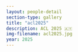 ```yaml
---
layout: people-detail
section-type: gallery
title: "acl2025"
description: ACL 2025 🇦🇹
img-filename: acl2025.jpg
year: 2025
---
```


